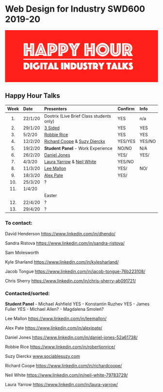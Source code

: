 # Web Design for Industry SWD600 2019-20

![Happy Hour Banner](repo_images/new_hh_logo_2020.png)

## Happy Hour Talks


| Week | Date	      | Presenters                                                                    | Confirm | Info  |     
|:----:|:---------|:-------------------------------------------------------------------------------|:--------|:------|
| 1.   | 22/1/20  | Dootrix (Live Brief Class students only)                                       | YES     | n/a   |
| 2.   | 29/1/20  |[3 Sided](https://3sidedcube.com/)                                              | YES     | YES   |
| 3.   | 5/2/20   |[Robbie Rice](https://www.linkedin.com/in/robertjonrice/)                       | YES     | YES   |
| 4.   | 12/2/20  |[Richard Coope](https://www.linkedin.com/in/richardcoope/) & [Suzy Dierckx](https://www.linkedin.com/in/suzy-dierckx/)                                                        | YES/YES |YES/NO |
| 5.   | 19/2/20  | **Student Panel** - Work Experience                                            | NO/NO   |N/A    |
| 6.   | 26/2/20  | [Daniel Jones](https://www.linkedin.com/in/daniel-jones-52a61738/)             | YES/    |YES/   |
| 7.   | 4/3/20   | [Laura Yarrow](https://www.linkedin.com/in/laura-yarrow/) & [Neil White](https://www.linkedin.com/in/neil-white-79783729/)                                                 | YES/NO  |       |
| 8.   | 11/3/20  | [Lee Mallon](https://www.linkedin.com/in/leemallon/)                           | YES/    | NO/   |
| 9.   | 18/3/20  | [Alex Pate](https://www.linkedin.com/in/alexjpate/)                            | YES/    |       |
| 10.  | 25/3/20  | ?                                                                              |         |       |
| 11.  | 1/4/20   |                                                 |         |       |
|      | 			    | Easter                                                                         |         |       |
| 12.  | 22/4/20  | ?                                                                              |         |       |
| 13.  | 29/4/20  | ?                                                                              |         |       | 

### To contact:

David Henderson
https://www.linkedin.com/in/dhendo/

Sandra Ristova
https://www.linkedin.com/in/sandra-ristova/

Sam Molesworth

Kyle Sharland
https://www.linkedin.com/in/kylesharland/

Jacob Tongue
https://www.linkedin.com/in/jacob-tongue-76b223108/

Chris Sherry
https://www.linkedin.com/in/chris-sherry-ab091721/


### Contacted/sorted:

**Student Panel** - Michael Ashfield YES - Konstantin Ruzhev YES - James Fuller YES - Michael Allen? - Magdalena Smoleń?

Lee Mallon
https://www.linkedin.com/in/leemallon/

Alex Pate
https://www.linkedin.com/in/alexjpate/

Daniel Jones
https://www.linkedin.com/in/daniel-jones-52a61738/

Robbie Rice
https://www.linkedin.com/in/robertjonrice/

Suzy Dierckx
www.sociablesuzy.com

Richard Coope
https://www.linkedin.com/in/richardcoope/

Neil White
https://www.linkedin.com/in/neil-white-79783729/

Laura Yarrow
https://www.linkedin.com/in/laura-yarrow/

